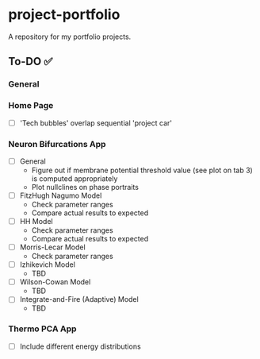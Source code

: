 # project-portfolio
A repository for my portfolio projects.

## To-DO  ✅
### General
### Home Page
- [ ] 'Tech bubbles' overlap sequential 'project car'
### Neuron Bifurcations App
- [ ] General
    - Figure out if membrane potential threshold value (see plot on tab 3) is computed appropriately
    - Plot nullclines on phase portraits
- [ ] FitzHugh Nagumo Model
    - Check parameter ranges
    - Compare actual results to expected
- [ ] HH Model
    - Check parameter ranges
    - Compare actual results to expected
- [ ] Morris-Lecar Model
    - Check parameter ranges
- [ ] Izhikevich Model
    - TBD
- [ ] Wilson-Cowan Model
    - TBD
- [ ] Integrate-and-Fire (Adaptive) Model
    - TBD
### Thermo PCA App
- [ ] Include different energy distributions
